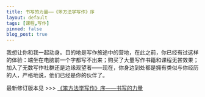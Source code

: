 ```yaml
---
title: 书写的力量——《笨方法学写作》序
layout: default
tags: [课程,写作]
pinned: false
blog_post: true
---
```


我想让你和我一起动身。目的地是写作旅途中的营地，在此之前，你已经有过这样的体验：端坐在电脑前一个字都写不出来；购买了大量写作书籍和课程无甚效果；加入了无数写作社群还是边缘观望者——现在，你身边到处都是拥有类似与你经历的人，严格地说，他们已经是你的伙伴了。

最新修订版本见 >>> [《笨方法学写作》序——书写的力量](http://www.learnwritingthehardway.cn/blog/2017/12/CrousePerface)


